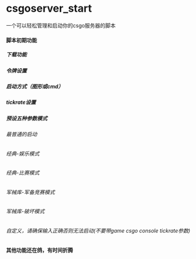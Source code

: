 # csgoserver_start
一个可以轻松管理和启动你的csgo服务器的脚本

#### 脚本初期功能

##### 下载功能

##### 令牌设置

##### 启动方式（图形或cmd）

##### tickrate设置

##### 预设五种参数模式

###### 最普通的启动

###### 经典-娱乐模式
###### 经典-比赛模式
###### 军械库-军备竞赛模式
###### 军械库-破坏模式

###### 自定义，请确保输入正确否则无法启动(不要带game csgo console tickrate参数)



#### 其他功能还在鸽，有时间折腾



